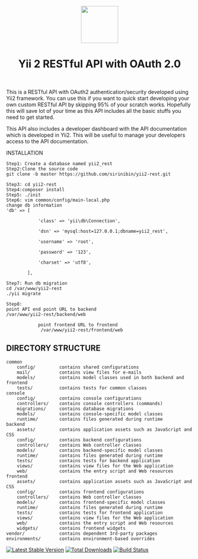 <p align="center">
    <a href="https://github.com/yiisoft" target="_blank">
        <img src="https://avatars0.githubusercontent.com/u/993323" height="100px">
    </a>
    <h1 align="center">Yii 2 RESTful API with OAuth 2.0 </h1>
    <br>
</p>

This is a RESTful API with OAuth2 authentication/security developed using Yii2 framework.
You can use this if you want to quick start developing your own custom RESTful API by skipping 95% of your scratch works.
Hopefully this will save lot of your time as this API includes all the basic stuffs you need to get started.

This API also includes a developer dashboard with the API documentation which is developed in Yii2. This will be useful to manage your developers access to the API documentation.

INSTALLATION

```
Step1: Create a database named yii2_rest
Step2:Clone the source code
git clone -b master https://github.com/sirinibin/yii2-rest.git

Step3: cd yii2-rest
Step4:composer install
Step5: ./init
Step6: vim common/config/main-local.php
change db information
'db' => [

            'class' => 'yii\db\Connection',

            'dsn' => 'mysql:host=127.0.0.1;dbname=yii2_rest',

            'username' => 'root',

            'password' => '123',

            'charset' => 'utf8',

        ],

Step7: Run db migration
cd /var/www/yii2-rest
./yii migrate

Step8:
point API end point URL to backend
/var/www/yii2-rest/backend/web

            point frontend URL to frontend
             /var/www/yii2-rest/frontend/web
```

## DIRECTORY STRUCTURE

```
common
    config/         contains shared configurations
    mail/           contains view files for e-mails
    models/         contains model classes used in both backend and frontend
    tests/          contains tests for common classes
console
    config/         contains console configurations
    controllers/    contains console controllers (commands)
    migrations/     contains database migrations
    models/         contains console-specific model classes
    runtime/        contains files generated during runtime
backend
    assets/         contains application assets such as JavaScript and CSS
    config/         contains backend configurations
    controllers/    contains Web controller classes
    models/         contains backend-specific model classes
    runtime/        contains files generated during runtime
    tests/          contains tests for backend application
    views/          contains view files for the Web application
    web/            contains the entry script and Web resources
frontend
    assets/         contains application assets such as JavaScript and CSS
    config/         contains frontend configurations
    controllers/    contains Web controller classes
    models/         contains frontend-specific model classes
    runtime/        contains files generated during runtime
    tests/          contains tests for frontend application
    views/          contains view files for the Web application
    web/            contains the entry script and Web resources
    widgets/        contains frontend widgets
vendor/             contains dependent 3rd-party packages
environments/       contains environment-based overrides
```

[![Latest Stable Version](https://poser.pugx.org/yiisoft/yii2-app-advanced/v/stable.png)](https://packagist.org/packages/yiisoft/yii2-app-advanced)
[![Total Downloads](https://poser.pugx.org/yiisoft/yii2-app-advanced/downloads.png)](https://packagist.org/packages/yiisoft/yii2-app-advanced)
[![Build Status](https://travis-ci.org/yiisoft/yii2-app-advanced.svg?branch=master)](https://travis-ci.org/yiisoft/yii2-app-advanced)

```

```
